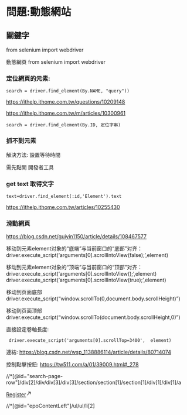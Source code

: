 

# 問題:動態網站


## 關鍵字

from selenium import webdriver


動態網頁
from selenium import webdriver

### 定位網頁的元素:


```
search = driver.find_element(By.NAME, "query"))
```

https://ithelp.ithome.com.tw/questions/10209148

https://ithelp.ithome.com.tw/m/articles/10300961


```
search = driver.find_element(By.ID, 定位字串)

```

### 抓不到元素

解決方法: 設置等待時間

需先點開 開發者工具


### get text 取得文字

```
text=driver.find_element(:id,'Element').text
```

https://ithelp.ithome.com.tw/articles/10255430


### 滑動網頁


https://blog.csdn.net/guiyin1150/article/details/108467577

移动到元素element对象的“底端”与当前窗口的“底部”对齐： driver.execute_script(‘arguments[0].scrollIntoView(false);’,element)

移动到元素element对象的“顶端”与当前窗口的“顶部”对齐： driver.execute_script(‘arguments[0].scrollIntoView();’,element)
driver.execute_script(‘arguments[0].scrollIntoView(true);’,element)

移动到页面底部
driver.execute_script(“window.scrollTo(0,document.body.scrollHeight)”)

移动到页面顶部
driver.execute_script(“window.scrollTo(document.body.scrollHeight,0)”)


直接設定卷軸長度:

```
 driver.execute_script('arguments[0].scrollTop=3400',  element)
 ```
 
連結: 
https://blog.csdn.net/wsp_1138886114/article/details/80714074

控制點擊按鈕:
https://tw511.com/a/01/39009.html#_278



//*[@id="search-page-row"]/div[2]/div/div[3]/div[3]/section/section[1]/section[1]/div[1]/div[1]/a


<a class="publication-link__link--5rzh5HQv with-focus--vVCPcXax" href="https://register.epo.org/espacenet/regviewer?DB=REG&amp;CY=en&amp;LG=en&amp;PN=EP2977889&amp;locale=en_EP&amp;lng=en" target="_blank">Register<svg stroke="currentColor" fill="currentColor" stroke-width="0" viewBox="0 0 24 24" class="react-icons--qP7PHfyC publication-link__icon--external-link--jCMn9vB7" height="16" width="16" xmlns="http://www.w3.org/2000/svg"><path fill="none" d="M0 0h24v24H0z"></path><path d="M9 5v2h6.59L4 18.59 5.41 20 17 8.41V15h2V5z"></path></svg></a>


//*[@id="epoContentLeft"]/ul/ul/li[2]






